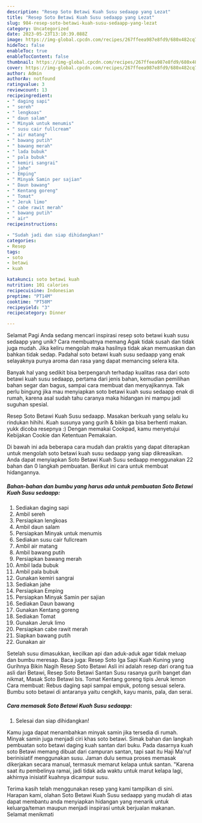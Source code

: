 ```yaml
---
description: "Resep Soto Betawi Kuah Susu sedaapp yang Lezat"
title: "Resep Soto Betawi Kuah Susu sedaapp yang Lezat"
slug: 984-resep-soto-betawi-kuah-susu-sedaapp-yang-lezat
category: Uncategorized
date: 2023-05-23T13:10:39.088Z
image: https://img-global.cpcdn.com/recipes/267ffeea987e8fd9/680x482cq70/soto-betawi-kuah-susu-sedaapp-foto-resep-utama.jpg
hideToc: false
enableToc: true
enableTocContent: false
thumbnail: https://img-global.cpcdn.com/recipes/267ffeea987e8fd9/680x482cq70/soto-betawi-kuah-susu-sedaapp-foto-resep-utama.jpg
cover: https://img-global.cpcdn.com/recipes/267ffeea987e8fd9/680x482cq70/soto-betawi-kuah-susu-sedaapp-foto-resep-utama.jpg
author: Admin
authorAv: notfound
ratingvalue: 3
reviewcount: 13
recipeingredient:
- " daging sapi"
- " sereh"
- " lengkoas"
- " daun salam"
- " Minyak untuk menumis"
- " susu cair fullcream"
- " air matang"
- " bawang putih"
- " bawang merah"
- " lada bubuk"
- " pala bubuk"
- " kemiri sangrai"
- " jahe"
- " Emping"
- " Minyak Samin per sajian"
- " Daun bawang"
- " Kentang goreng"
- " Tomat"
- " Jeruk limo"
- " cabe rawit merah"
- " bawang putih"
- " air"
recipeinstructions:

- "Sudah jadi dan siap dihidangkan!"
categories:
- Resep
tags:
- soto
- betawi
- kuah

katakunci: soto betawi kuah 
nutrition: 101 calories
recipecuisine: Indonesian
preptime: "PT14M"
cooktime: "PT58M"
recipeyield: "3"
recipecategory: Dinner

---
```



Selamat Pagi Anda sedang mencari inspirasi resep soto betawi kuah susu sedaapp yang unik? Cara membuatnya memang Agak tidak susah dan tidak juga mudah. Jika keliru mengolah maka hasilnya tidak akan memuaskan dan bahkan tidak sedap. Padahal soto betawi kuah susu sedaapp yang enak selayaknya punya aroma dan rasa yang dapat memancing selera kita.


Banyak hal yang sedikit bisa berpengaruh terhadap kualitas rasa dari soto betawi kuah susu sedaapp, pertama dari jenis bahan, kemudian pemilihan bahan segar dan bagus, sampai cara membuat dan menyajikannya. Tak perlu bingung jika mau menyiapkan soto betawi kuah susu sedaapp enak di rumah, karena asal sudah tahu caranya maka hidangan ini mampu jadi suguhan spesial.

Resep Soto Betawi Kuah Susu sedaapp. Masakan berkuah yang selalu ku rindukan hihihi. Kuah susunya yang gurih &amp; bikin ga bisa berhenti makan. yukk dicoba resepnya :) Dengan memakai Cookpad, kamu menyetujui Kebijakan Cookie dan Ketentuan Pemakaian.


Di bawah ini ada beberapa cara mudah dan praktis yang dapat diterapkan untuk mengolah soto betawi kuah susu sedaapp yang siap dikreasikan. Anda dapat menyiapkan Soto Betawi Kuah Susu sedaapp menggunakan 22 bahan dan 0 langkah pembuatan. Berikut ini cara untuk membuat hidangannya.

<!--inarticleads1-->

##### Bahan-bahan dan bumbu yang harus ada untuk pembuatan Soto Betawi Kuah Susu sedaapp:

1. Sediakan  daging sapi
1. Ambil  sereh
1. Persiapkan  lengkoas
1. Ambil  daun salam
1. Persiapkan  Minyak untuk menumis
1. Sediakan  susu cair fullcream
1. Ambil  air matang
1. Ambil  bawang putih
1. Persiapkan  bawang merah
1. Ambil  lada bubuk
1. Ambil  pala bubuk
1. Gunakan  kemiri sangrai
1. Sediakan  jahe
1. Persiapkan  Emping
1. Persiapkan  Minyak Samin per sajian
1. Sediakan  Daun bawang
1. Gunakan  Kentang goreng
1. Sediakan  Tomat
1. Gunakan  Jeruk limo
1. Persiapkan  cabe rawit merah
1. Siapkan  bawang putih
1. Gunakan  air


Setelah susu dimasukkan, kecilkan api dan aduk-aduk agar tidak meluap dan bumbu meresap. Baca juga: Resep Soto Iga Sapi Kuah Kuning yang Gurihnya Bikin Nagih Resep Soto Betawi Asli ini adalah resep dari orang tua asli dari Betawi, Resep Soto Betawi Santan Susu rasanya gurih banget dan nikmat, Masak Soto Betawi bis. Tomat Kentang goreng tipis Jeruk lemon Cara membuat: Rebus daging sapi sampai empuk, potong sesuai selera. Bumbu soto betawi di antaranya yaitu cengkih, kayu manis, pala, dan serai. 

<!--inarticleads2-->

##### Cara memasak Soto Betawi Kuah Susu sedaapp:


1. Selesai dan siap dihidangkan!

Kamu juga dapat menambahkan minyak samin jika tersedia di rumah. Minyak samin juga menjadi ciri khas soto betawi. Simak bahan dan langkah pembuatan soto betawi daging kuah santan dari buku. Pada dasarnya kuah soto Betawi memang dibuat dari campuran santan, tapi saat itu Haji Ma&#39;ruf berinisiatif menggunakan susu. Jaman dulu semua proses memasak dikerjakan secara manual, termasuk memarut kelapa untuk santan. &#34;Karena saat itu pembelinya ramai, jadi tidak ada waktu untuk marut kelapa lagi, akhirnya inisiatif kuahnya dicampur susu. 

Terima kasih telah menggunakan resep yang kami tampilkan di sini. Harapan kami, olahan Soto Betawi Kuah Susu sedaapp yang mudah di atas dapat membantu anda menyiapkan hidangan yang menarik untuk keluarga/teman maupun menjadi inspirasi untuk berjualan makanan. Selamat menikmati
